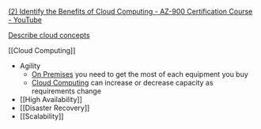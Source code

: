 [(2) Identify the Benefits of Cloud Computing - AZ-900 Certification Course - YouTube](https://www.youtube.com/watch?v=VaMdHKJQ15c&list=PLlVtbbG169nED0_vMEniWBQjSoxTsBYS3&index=2)

[Describe cloud concepts](Describe%20cloud%20concepts)

[[Cloud Computing]]

- Agility
	- [On Premises](On%20Premises.md) you need to get the most of each equipment you buy
	- [Cloud Computing](Cloud%20Computing.md) can increase or decrease capacity as requirements change
- [[High Availability]]
- [[Disaster Recovery]]
- [[Scalability]]